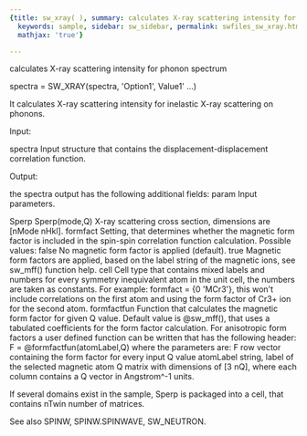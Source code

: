 ```yaml
---
{title: sw_xray( ), summary: calculates X-ray scattering intensity for phonon spectrum,
  keywords: sample, sidebar: sw_sidebar, permalink: swfiles_sw_xray.html, folder: swfiles,
  mathjax: 'true'}

---
```

calculates X-ray scattering intensity for phonon spectrum
 
spectra = SW_XRAY(spectra, 'Option1', Value1' ...)
 
It calculates X-ray scattering intensity for inelastic X-ray scattering
on phonons.
 
Input:
 
spectra   Input structure that contains the displacement-displacement
          correlation function.
 
Output:
 
the spectra output has the following additional fields:
param     Input parameters.
 
Sperp     Sperp(mode,Q) X-ray scattering cross section, dimensions are
          [nMode nHkl].
formfact      Setting, that determines whether the magnetic form factor
              is included in the spin-spin correlation function
              calculation. Possible values:
                  false   No magnetic form factor is applied (default).
                  true    Magnetic form factors are applied, based on the
                          label string of the magnetic ions, see sw_mff()
                          function help.
                  cell    Cell type that contains mixed labels and
                          numbers for every symmetry inequivalent atom in
                          the unit cell, the numbers are taken as
                          constants.
              For example: formfact = {0 'MCr3'}, this won't include
              correlations on the first atom and using the form factor of
              Cr3+ ion for the second atom.
formfactfun   Function that calculates the magnetic form factor for given
              Q value. Default value is @sw_mff(), that uses a tabulated
              coefficients for the form factor calculation. For
              anisotropic form factors a user defined function can be
              written that has the following header:
                  F = @formfactfun(atomLabel,Q)
              where the parameters are:
                  F   row vector containing the form factor for every
                      input Q value
                  atomLabel string, label of the selected magnetic atom
                  Q   matrix with dimensions of [3 nQ], where each column
                      contains a Q vector in Angstrom^-1 units.
 
If several domains exist in the sample, Sperp is packaged into a cell,
that contains nTwin number of matrices.
 
See also SPINW, SPINW.SPINWAVE, SW_NEUTRON.
 
